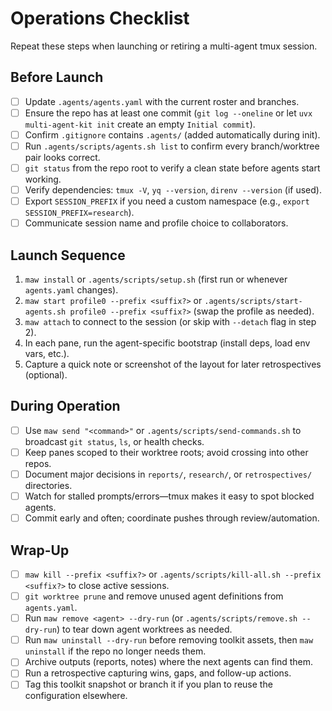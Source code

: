 # Operations Checklist

Repeat these steps when launching or retiring a multi-agent tmux session.

## Before Launch
- [ ] Update `.agents/agents.yaml` with the current roster and branches.
- [ ] Ensure the repo has at least one commit (`git log --oneline` or let `uvx multi-agent-kit init` create an empty `Initial commit`).
- [ ] Confirm `.gitignore` contains `.agents/` (added automatically during init).
- [ ] Run `.agents/scripts/agents.sh list` to confirm every branch/worktree pair looks correct.
- [ ] `git status` from the repo root to verify a clean state before agents start working.
- [ ] Verify dependencies: `tmux -V`, `yq --version`, `direnv --version` (if used).
- [ ] Export `SESSION_PREFIX` if you need a custom namespace (e.g., `export SESSION_PREFIX=research`).
- [ ] Communicate session name and profile choice to collaborators.

## Launch Sequence
1. `maw install` or `.agents/scripts/setup.sh` (first run or whenever `agents.yaml` changes).
2. `maw start profile0 --prefix <suffix?>` or `.agents/scripts/start-agents.sh profile0 --prefix <suffix?>` (swap the profile as needed).
3. `maw attach` to connect to the session (or skip with `--detach` flag in step 2).
4. In each pane, run the agent-specific bootstrap (install deps, load env vars, etc.).
5. Capture a quick note or screenshot of the layout for later retrospectives (optional).

## During Operation
- [ ] Use `maw send "<command>"` or `.agents/scripts/send-commands.sh` to broadcast `git status`, `ls`, or health checks.
- [ ] Keep panes scoped to their worktree roots; avoid crossing into other repos.
- [ ] Document major decisions in `reports/`, `research/`, or `retrospectives/` directories.
- [ ] Watch for stalled prompts/errors—tmux makes it easy to spot blocked agents.
- [ ] Commit early and often; coordinate pushes through review/automation.

## Wrap-Up
- [ ] `maw kill --prefix <suffix?>` or `.agents/scripts/kill-all.sh --prefix <suffix?>` to close active sessions.
- [ ] `git worktree prune` and remove unused agent definitions from `agents.yaml`.
- [ ] Run `maw remove <agent> --dry-run` (or `.agents/scripts/remove.sh --dry-run`) to tear down agent worktrees as needed.
- [ ] Run `maw uninstall --dry-run` before removing toolkit assets, then `maw uninstall` if the repo no longer needs them.
- [ ] Archive outputs (reports, notes) where the next agents can find them.
- [ ] Run a retrospective capturing wins, gaps, and follow-up actions.
- [ ] Tag this toolkit snapshot or branch it if you plan to reuse the configuration elsewhere.
